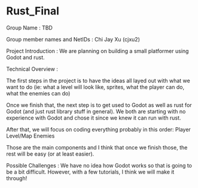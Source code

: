 # Rust_Final

Group Name : TBD

Group member names and NetIDs : Chi Jay Xu (cjxu2)

Project Introduction : We are planning on building a small platformer using Godot and rust.

Technical Overview : 

The first steps in the project is to have the ideas all layed out with what we want to do (ie: what a level will look like, sprites, what the player can do, what the enemies can do)

Once we finish that, the next step is to get used to Godot as well as rust for Godot (and just rust library stuff in general). We both are starting with no experience with Godot and chose it since we knew it can run with rust.

After that, we will focus on coding everything probably in this order:
Player
Level/Map
Enemies

Those are the main components and I think that once we finish those, the rest will be easy (or at least easier).

Possible Challenges : We have no idea how Godot works so that is going to be a bit difficult. However, with a few tutorials, I think we will make it through!
